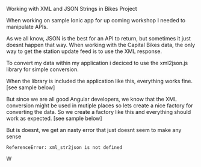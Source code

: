 Working with XML and JSON Strings in Bikes Project

When working on sample Ionic app for up coming workshop I needed to manipulate APIs.

As we all know, JSON is the best for an API to return, but sometimes it just doesnt happen that way. When working with the Capital Bikes data, the only way to get the station update feed is to use the XML response.

To convert my data within my application i deciced to use the xml2json.js library for simple conversion.

When the library is included the application like this, everything works fine.
[see sample below]

But since we are all good Angular developers, we know that the XML conversion might be used in mutiple places so lets create a nice factory for converting the data. So we create a factory like this and everything should work as expected.
[see sample below]

But is doesnt, we get an nasty error that just doesnt seem to make any sense

`ReferenceError: xml_str2json is not defined`

W